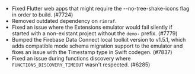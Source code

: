 - Fixed Flutter web apps that might require the --no-tree-shake-icons flag in order to build. (#7724)
- Removed outdated dependency on `rimraf`.
- Fixed an issue where the Extensions emulator would fail silently if started with a non-existant project without the `demo-` prefix. (#7779)
- Bumped the Firebase Data Connect local toolkit version to v1.5.1, which adds compatible mode schema migration support to the emulator and fixes an issue with the Timestamp type in Swift codegen. (#7837)
- Fixed an issue during functions discovery where `FUNCTIONS_DISCOVERY_TIMEOUT` wasn't respected. (#6285)

